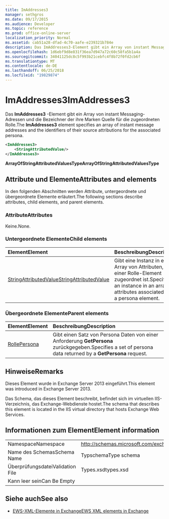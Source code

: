 ```yaml
---
title: ImAddresses3
manager: sethgros
ms.date: 09/17/2015
ms.audience: Developer
ms.topic: reference
ms.prod: office-online-server
localization_priority: Normal
ms.assetid: cab51a28-dfad-4c70-aafe-e239321b784e
description: Das ImAddresses3-Element gibt ein Array von instant Messaging-Adressen und die Bezeichner der ihre Marken Quelle für die zugeordneten Rolle.
ms.openlocfilehash: 1d6ebf9d8e831f36ea7d947a72c60c58fa5b1a4a
ms.sourcegitcommit: 34041125dc8c5f993b21cebfc4f8b72f0fd2cb6f
ms.translationtype: MT
ms.contentlocale: de-DE
ms.lasthandoff: 06/25/2018
ms.locfileid: "19829874"
---
```

# <a name="imaddresses3"></a><span data-ttu-id="2491e-103">ImAddresses3</span><span class="sxs-lookup"><span data-stu-id="2491e-103">ImAddresses3</span></span>

<span data-ttu-id="2491e-104">Das **ImAddresses3** -Element gibt ein Array von instant Messaging-Adressen und die Bezeichner der ihre Marken Quelle für die zugeordneten Rolle.</span><span class="sxs-lookup"><span data-stu-id="2491e-104">The **ImAddresses3** element specifies an array of instant message addresses and the identifiers of their source attributions for the associated persona.</span></span> 
  
```XML
<ImAddresses3>
    <StringAttributedValue/>
</ImAddresses3>
```

 <span data-ttu-id="2491e-105">**ArrayOfStringAttributedValuesType**</span><span class="sxs-lookup"><span data-stu-id="2491e-105">**ArrayOfStringAttributedValuesType**</span></span>
## <a name="attributes-and-elements"></a><span data-ttu-id="2491e-106">Attribute und Elemente</span><span class="sxs-lookup"><span data-stu-id="2491e-106">Attributes and elements</span></span>

<span data-ttu-id="2491e-107">In den folgenden Abschnitten werden Attribute, untergeordnete und übergeordnete Elemente erläutert.</span><span class="sxs-lookup"><span data-stu-id="2491e-107">The following sections describe attributes, child elements, and parent elements.</span></span>
  
### <a name="attributes"></a><span data-ttu-id="2491e-108">Attribute</span><span class="sxs-lookup"><span data-stu-id="2491e-108">Attributes</span></span>

<span data-ttu-id="2491e-109">Keine.</span><span class="sxs-lookup"><span data-stu-id="2491e-109">None.</span></span>
  
### <a name="child-elements"></a><span data-ttu-id="2491e-110">Untergeordnete Elemente</span><span class="sxs-lookup"><span data-stu-id="2491e-110">Child elements</span></span>

|<span data-ttu-id="2491e-111">**Element**</span><span class="sxs-lookup"><span data-stu-id="2491e-111">**Element**</span></span>|<span data-ttu-id="2491e-112">**Beschreibung**</span><span class="sxs-lookup"><span data-stu-id="2491e-112">**Description**</span></span>|
|:-----|:-----|
|[<span data-ttu-id="2491e-113">StringAttributedValue</span><span class="sxs-lookup"><span data-stu-id="2491e-113">StringAttributedValue</span></span>](stringattributedvalue.md) <br/> |<span data-ttu-id="2491e-114">Gibt eine Instanz in ein Array von Attributen, die einer Rolle-Element zugeordnet ist.</span><span class="sxs-lookup"><span data-stu-id="2491e-114">Specifies an instance in an array of attributes associated with a persona element.</span></span>  <br/> |
   
### <a name="parent-elements"></a><span data-ttu-id="2491e-115">Übergeordnete Elemente</span><span class="sxs-lookup"><span data-stu-id="2491e-115">Parent elements</span></span>

|<span data-ttu-id="2491e-116">**Element**</span><span class="sxs-lookup"><span data-stu-id="2491e-116">**Element**</span></span>|<span data-ttu-id="2491e-117">**Beschreibung**</span><span class="sxs-lookup"><span data-stu-id="2491e-117">**Description**</span></span>|
|:-----|:-----|
|[<span data-ttu-id="2491e-118">Rolle</span><span class="sxs-lookup"><span data-stu-id="2491e-118">Persona</span></span>](persona.md) <br/> |<span data-ttu-id="2491e-119">Gibt einen Satz von Persona Daten von einer Anforderung **GetPersona** zurückgegeben.</span><span class="sxs-lookup"><span data-stu-id="2491e-119">Specifies a set of persona data returned by a **GetPersona** request.</span></span>  <br/> |
   
## <a name="remarks"></a><span data-ttu-id="2491e-120">Hinweise</span><span class="sxs-lookup"><span data-stu-id="2491e-120">Remarks</span></span>

<span data-ttu-id="2491e-121">Dieses Element wurde in Exchange Server 2013 eingeführt.</span><span class="sxs-lookup"><span data-stu-id="2491e-121">This element was introduced in Exchange Server 2013.</span></span>
  
<span data-ttu-id="2491e-122">Das Schema, das dieses Element beschreibt, befindet sich im virtuellen IIS-Verzeichnis, das Exchange-Webdienste hostet.</span><span class="sxs-lookup"><span data-stu-id="2491e-122">The schema that describes this element is located in the IIS virtual directory that hosts Exchange Web Services.</span></span>
  
## <a name="element-information"></a><span data-ttu-id="2491e-123">Informationen zum Element</span><span class="sxs-lookup"><span data-stu-id="2491e-123">Element information</span></span>

|||
|:-----|:-----|
|<span data-ttu-id="2491e-124">Namespace</span><span class="sxs-lookup"><span data-stu-id="2491e-124">Namespace</span></span>  <br/> |http://schemas.microsoft.com/exchange/services/2006/types  <br/> |
|<span data-ttu-id="2491e-125">Name des Schemas</span><span class="sxs-lookup"><span data-stu-id="2491e-125">Schema Name</span></span>  <br/> |<span data-ttu-id="2491e-126">Typschema</span><span class="sxs-lookup"><span data-stu-id="2491e-126">Type schema</span></span>  <br/> |
|<span data-ttu-id="2491e-127">Überprüfungsdatei</span><span class="sxs-lookup"><span data-stu-id="2491e-127">Validation File</span></span>  <br/> |<span data-ttu-id="2491e-128">Types.xsd</span><span class="sxs-lookup"><span data-stu-id="2491e-128">types.xsd</span></span>  <br/> |
|<span data-ttu-id="2491e-129">Kann leer sein</span><span class="sxs-lookup"><span data-stu-id="2491e-129">Can Be Empty</span></span>  <br/> ||
   
## <a name="see-also"></a><span data-ttu-id="2491e-130">Siehe auch</span><span class="sxs-lookup"><span data-stu-id="2491e-130">See also</span></span>



- [<span data-ttu-id="2491e-131">EWS-XML-Elemente in Exchange</span><span class="sxs-lookup"><span data-stu-id="2491e-131">EWS XML elements in Exchange</span></span>](ews-xml-elements-in-exchange.md)

